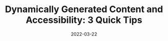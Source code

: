 ---
date: 2022-03-22
permalink: false
publisher: boiaorg
tags:
  - accessibility
  - aria
target_url: https://www.boia.org/blog/dynamically-generated-content-and-accessibility-3-quick-tips
title: "Dynamically Generated Content and Accessibility: 3 Quick Tips"
---